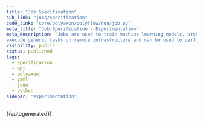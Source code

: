 ```yaml
---
title: "Job Specification"
sub_link: "jobs/specification"
code_link: "core/polyaxon/polyflow/run/job.py"
meta_title: "Job Specification - Experimentation"
meta_description: "Jobs are used to train machine learning models, process a dataset, 
execute generic tasks on remote infrastructure and can be used to perform a variety of functions from compiling a model to running an ETL operation."
visibility: public
status: published
tags:
  - specification
  - api
  - polyaxon
  - yaml
  - json
  - python
sidebar: "experimentation"
---
```


{{autogenerated}}
